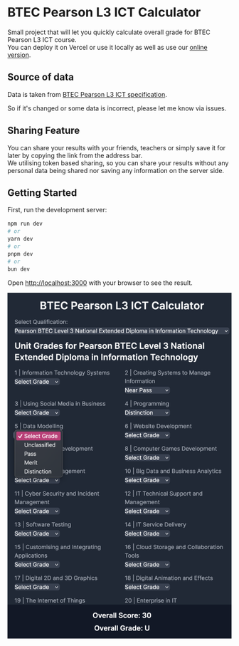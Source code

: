 # BTEC Pearson L3 ICT Calculator
Small project that will let you quickly calculate overall grade for BTEC Pearson L3 ICT course.  
You can deploy it on Vercel or use it locally as well as use our [online version](https://btecpictcalculator.vercel.app).

## Source of data  
Data is taken from [BTEC Pearson L3 ICT specification](specification-pearson-btec-level-3-national-extended-certificate-in-information-technology.pdf).

So if it's changed or some data is incorrect, please let me know via issues.


## Sharing Feature
You can share your results with your friends, teachers or simply save it for later by copying the link from the address bar.  
We utilising token based sharing, so you can share your results without any personal data being shared nor saving any information on the server side.

## Getting Started

First, run the development server:

```bash
npm run dev
# or
yarn dev
# or
pnpm dev
# or
bun dev
```

Open [http://localhost:3000](http://localhost:3000) with your browser to see the result.


![Preview](image.png)